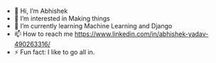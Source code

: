 - 👋 Hi, I’m Abhishek
- 👀 I’m interested in Making things
- 🌱 I’m currently learning Machine Learning and Django
- 📫 How to reach me https://www.linkedin.com/in/abhishek-yadav-490263316/
- ⚡ Fun fact: I like to go all in.

<!---
z-ABYa/z-ABYa is a ✨ special ✨ repository because its `README.md` (this file) appears on your GitHub profile.
You can click the Preview link to take a look at your changes.
--->
